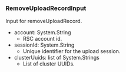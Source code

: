 ### RemoveUploadRecordInput
Input for removeUploadRecord.

- account: System.String
  - RSC account id.
- sessionId: System.String
  - Unique identifier for the upload session.
- clusterUuids: list of System.Strings
  - List of cluster UUIDs.
